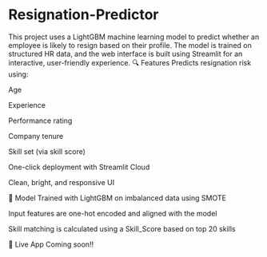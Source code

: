 # Resignation-Predictor
This project uses a LightGBM machine learning model to predict whether an employee is likely to resign based on their profile. The model is trained on structured HR data, and the web interface is built using Streamlit for an interactive, user-friendly experience.
🔍 Features
Predicts resignation risk using:

Age

Experience

Performance rating

Company tenure

Skill set (via skill score)

One-click deployment with Streamlit Cloud

Clean, bright, and responsive UI

🧠 Model
Trained with LightGBM on imbalanced data using SMOTE

Input features are one-hot encoded and aligned with the model

Skill matching is calculated using a Skill_Score based on top 20 skills

🚀 Live App
Coming soon!!

